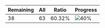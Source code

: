 | Remaining | All | Ratio | Progress |
|----|----|----|----|
| 38 | 63 | 60.32% | ![40%](https://progress-bar.dev/40?title=solved) |
